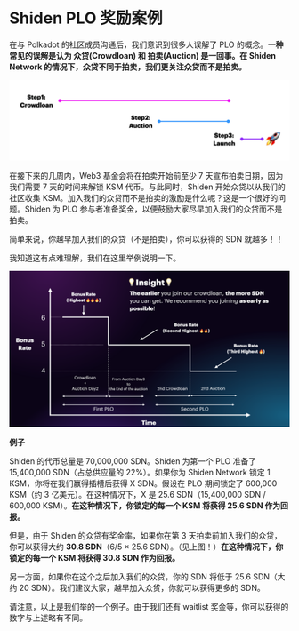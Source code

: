 # Shiden PLO 奖励案例

在与 Polkadot 的社区成员沟通后，我们意识到很多人误解了 PLO 的概念。**一种常见的误解是认为 众贷\(Crowdloan\) 和 拍卖\(Auction\) 是一回事。在 Shiden Network 的情况下，众贷不同于拍卖，我们更关注众贷而不是拍卖。**

![](../../.gitbook/assets/image%20%2865%29%20%281%29.png)

在接下来的几周内，Web3 基金会将在拍卖开始前至少 7 天宣布拍卖日期，因为我们需要 7 天的时间来解锁 KSM 代币。与此同时，Shiden 开始众贷以从我们的社区收集 KSM。加入我们的众贷而不是拍卖的激励是什么呢？这是一个很好的问题。Shiden 为 PLO 参与者准备奖金，以便鼓励大家尽早加入我们的众贷而不是拍卖。

简单来说，你越早加入我们的众贷（不是拍卖），你可以获得的 SDN 就越多！！

我知道这有点难理解，我们在这里举例说明一下。

![](../../.gitbook/assets/image%20%2863%29.png)

**例子**

Shiden 的代币总量是 70,000,000 SDN。Shiden 为第一个 PLO 准备了 15,400,000 SDN（占总供应量的 22%）。如果你为 Shiden Network 锁定 1 KSM，你将在我们赢得插槽后获得 X SDN。假设在 PLO 期间锁定了 600,000 KSM（约 3 亿美元）。在这种情况下，X 是 25.6 SDN（15,400,000 SDN / 600,000 KSM）。**在这种情况下，你锁定的每一个  KSM 将获得 25.6 SDN 作为回报。**

但是，由于 Shiden 的众贷有奖金率，如果你在第 3 天拍卖前加入我们的众贷，你可以获得大约 **30.8 SDN**（6/5 × 25.6 SDN）。（见上图！）**在这种情况下，你锁定的每一个  KSM 将获得 30.8 SDN 作为回报。**

另一方面，如果你在这个之后加入我们的众贷，你的 SDN 将低于 25.6 SDN（大约 20 SDN）。我们建议大家，越早加入众贷，你就可以获得更多的 SDN。

请注意，以上是我们举的一个例子。由于我们还有 waitlist 奖金等，你可以获得的数字与上述略有不同。

